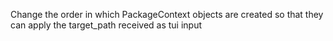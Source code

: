 Change the order in which PackageContext objects are created so that they can apply the target_path received as tui input
